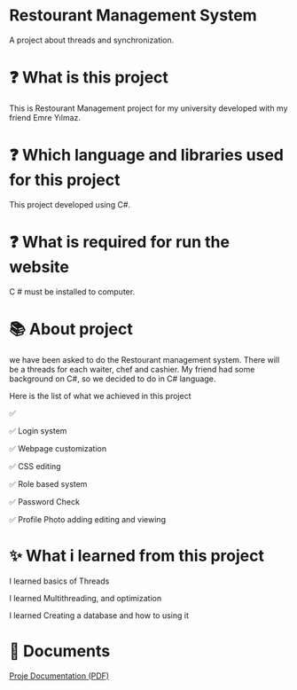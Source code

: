  # Restourant Management System
  A project about threads and synchronization.

 # :question: What is this project
 This is Restourant Management project for my university developed with my friend Emre Yılmaz.

 # :question: Which language and libraries used for this project
 This project developed using C#.

 # :question: What is required for run the website
  C # must be installed to computer.

 # :books: About project
  we have been asked to do the Restourant management system. There will be a threads for each waiter, chef and cashier. My friend had some background on C#, so we decided to do in C# language.

  Here is the list of what we achieved in this project

  :white_check_mark: 

  :white_check_mark: Login system

  :white_check_mark: Webpage customization

  :white_check_mark: CSS editing

  :white_check_mark: Role based system

  :white_check_mark: Password Check

  :white_check_mark: Profile Photo adding editing and viewing
  


 # :sparkles: What i learned from this project
  
  I learned basics of Threads

  I learned Multithreading, and optimization

  I learned Creating a database and how to using it

# :paperclip: Documents

[Proje Documentation (PDF)](https://github.com/SellTrack/Fitlife/blob/main/AlphaSales/media/yazlab2.pdf)
